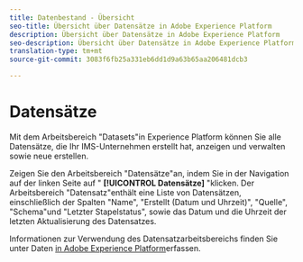 ```yaml
---
title: Datenbestand - Übersicht
seo-title: Übersicht über Datensätze in Adobe Experience Platform
description: Übersicht über Datensätze in Adobe Experience Platform
seo-description: Übersicht über Datensätze in Adobe Experience Platform
translation-type: tm+mt
source-git-commit: 3083f6fb25a331eb6dd1d9a63b65aa206481dcb3

---
```



# Datensätze

Mit dem Arbeitsbereich &quot;Datasets&quot;in Experience Platform können Sie alle Datensätze, die Ihr IMS-Unternehmen erstellt hat, anzeigen und verwalten sowie neue erstellen.

Zeigen Sie den Arbeitsbereich &quot;Datensätze&quot;an, indem Sie in der Navigation auf der linken Seite auf &quot; **[!UICONTROL Datensätze]** &quot;klicken. Der Arbeitsbereich &quot;Datensatz&quot;enthält eine Liste von Datensätzen, einschließlich der Spalten &quot;Name&quot;, &quot;Erstellt (Datum und Uhrzeit)&quot;, &quot;Quelle&quot;, &quot;Schema&quot;und &quot;Letzter Stapelstatus&quot;, sowie das Datum und die Uhrzeit der letzten Aktualisierung des Datensatzes.

Informationen zur Verwendung des Datensatzarbeitsbereichs finden Sie unter Daten [in Adobe Experience Platform](https://www.adobe.io/apis/experienceplatform/home/tutorials/alltutorials.html#!api-specification/markdown/narrative/tutorials/data_ingestion_tutorial/data_ingestion_tutorial.md)erfassen.
